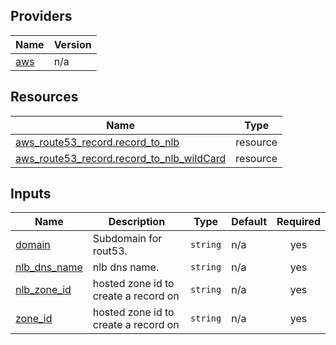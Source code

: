 ## Providers

| Name | Version |
|------|---------|
| <a name="provider_aws"></a> [aws](#provider\_aws) | n/a |

## Resources

| Name | Type |
|------|------|
| [aws_route53_record.record_to_nlb](https://registry.terraform.io/providers/hashicorp/aws/latest/docs/resources/route53_record) | resource |
| [aws_route53_record.record_to_nlb_wildCard](https://registry.terraform.io/providers/hashicorp/aws/latest/docs/resources/route53_record) | resource |

## Inputs

| Name | Description | Type | Default | Required |
|------|-------------|------|---------|:--------:|
| <a name="input_domain"></a> [domain](#input\_domain) | Subdomain for rout53. | `string` | n/a | yes |
| <a name="input_nlb_dns_name"></a> [nlb\_dns\_name](#input\_nlb\_dns\_name) | nlb dns name. | `string` | n/a | yes |
| <a name="input_nlb_zone_id"></a> [nlb\_zone\_id](#input\_nlb\_zone\_id) | hosted zone id to create a record on | `string` | n/a | yes |
| <a name="input_zone_id"></a> [zone\_id](#input\_zone\_id) | hosted zone id to create a record on | `string` | n/a | yes |
